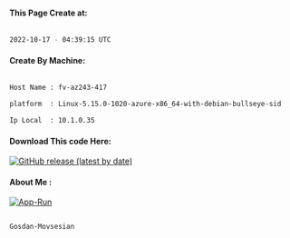 
   
#### This Page Create at:

```bash

2022-10-17 - 04:39:15 UTC

```

#### Create By Machine:

```bash

Host Name : fv-az243-417

platform  : Linux-5.15.0-1020-azure-x86_64-with-debian-bullseye-sid

Ip Local  : 10.1.0.35

```
#### Download This code Here:

[![GitHub release (latest by date)](https://img.shields.io/github/v/release/Gosdan-Movsesian/Gosdan?style=for-the-badge&label=Download)](https://github.com/Gosdan-Movsesian/Gosdan/releases) 

</p> 

#### About Me :

[![App-Run](https://github.com/Gosdan-Movsesian/Gosdan/actions/workflows/App-Run.yml/badge.svg)](https://github.com/Gosdan-Movsesian/Gosdan/actions/workflows/App-Run.yml)

```bash

Gosdan-Movsesian

```


